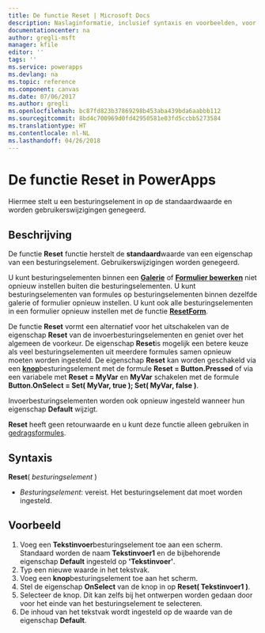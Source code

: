 ```yaml
---
title: De functie Reset | Microsoft Docs
description: Naslaginformatie, inclusief syntaxis en voorbeelden, voor de functie Reset in PowerApps
documentationcenter: na
author: gregli-msft
manager: kfile
editor: ''
tags: ''
ms.service: powerapps
ms.devlang: na
ms.topic: reference
ms.component: canvas
ms.date: 07/06/2017
ms.author: gregli
ms.openlocfilehash: bc87fd823b37869298b453aba439bda6aabbb112
ms.sourcegitcommit: 8bd4c700969d0fd42950581e03fd5ccbb5273584
ms.translationtype: HT
ms.contentlocale: nl-NL
ms.lasthandoff: 04/26/2018
---
```

# <a name="reset-function-in-powerapps"></a>De functie Reset in PowerApps
Hiermee stelt u een besturingselement in op de standaardwaarde en worden gebruikerswijzigingen genegeerd.  

## <a name="description"></a>Beschrijving
De functie **Reset** functie herstelt de **standaard**waarde van een eigenschap van een besturingselement.  Gebruikerswijzigingen worden genegeerd.

U kunt besturingselementen binnen een [**Galerie**](../controls/control-gallery.md) of [**Formulier bewerken**](../controls/control-form-detail.md) niet opnieuw instellen buiten die besturingselementen.  U kunt besturingselementen van formules op besturingselementen binnen dezelfde galerie of formulier opnieuw instellen.  U kunt ook alle besturingselementen in een formulier opnieuw instellen met de functie [**ResetForm**](function-form.md). 

De functie **Reset** vormt een alternatief voor het uitschakelen van de eigenschap **Reset** van de invoerbesturingselementen en geniet over het algemeen de voorkeur.  De eigenschap **Reset**is mogelijk een betere keuze als veel besturingselementen uit meerdere formules samen opnieuw moeten worden ingesteld.  De eigenschap **Reset** kan worden geschakeld via een [**knop**](../controls/control-button.md)besturingselement met de formule **Reset = Button.Pressed** of via een variabele met **Reset = MyVar** en **MyVar** schakelen met de formule **Button.OnSelect = Set( MyVar, true ); Set( MyVar, false )**.    

Invoerbesturingselementen worden ook opnieuw ingesteld wanneer hun eigenschap **Default** wijzigt.

**Reset** heeft geen retourwaarde en u kunt deze functie alleen gebruiken in [gedragsformules](../working-with-formulas-in-depth.md).

## <a name="syntax"></a>Syntaxis
**Reset**( *besturingselement* )

* *Besturingselement*: vereist. Het besturingselement dat moet worden ingesteld.

## <a name="example"></a>Voorbeeld
1. Voeg een **Tekstinvoer**besturingselement toe aan een scherm.  Standaard worden de naam **Tekstinvoer1** en de bijbehorende eigenschap **Default** ingesteld op **'Tekstinvoer'**.
2. Typ een nieuwe waarde in het tekstvak.  
3. Voeg een **knop**besturingselement toe aan het scherm.
4. Stel de eigenschap **OnSelect** van de knop in op **Reset( Tekstinvoer1 )**.
5. Selecteer de knop.  Dit kan zelfs bij het ontwerpen worden gedaan door voor het einde van het besturingselement te selecteren.
6. De inhoud van het tekstvak wordt ingesteld op de waarde van de eigenschap **Default**.

